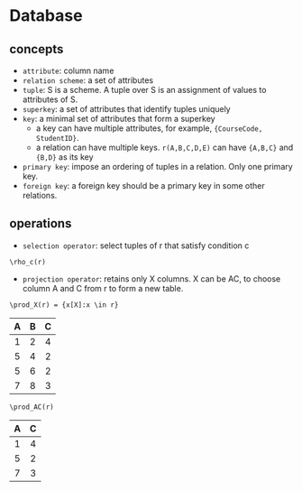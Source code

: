# Database

## concepts

* `attribute`: column name
* `relation scheme`: a set of attributes
* `tuple`: S is a scheme. A tuple over S is an assignment of values to attributes of S.
* `superkey`: a set of attributes that identify tuples uniquely
* `key`: a minimal set of attributes that form a superkey
    * a key can have multiple attributes, for example, `{CourseCode, StudentID}`.
    * a relation can have multiple keys. `r(A,B,C,D,E)` can have `{A,B,C}` and `{B,D}` as its key
* `primary key`: impose an ordering of tuples in a relation. Only one primary key.
* `foreign key`: a foreign key should be a primary key in some other relations.

## operations

* `selection operator`: select tuples of r that satisfy condition c

```katex
\rho_c(r)
```

* `projection operator`: retains only X columns. X can be AC, to choose column A and C from r to form a new table.

```katex
\prod_X(r) = {x[X]:x \in r}
```

| A | B | C |
| :---: | :---: | :---: |
| 1 | 2 | 4 |
| 5 | 4 | 2 |
| 5 | 6 | 2 |
| 7 | 8 | 3 |

```katex
\prod_AC(r)
```

| A | C |
| :---: | :---: |
| 1 | 4 |
| 5 | 2 |
| 7 | 3 |

